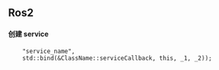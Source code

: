## Ros2
#### 创建 service
```auto service = this->create_service<ServiceType>(
    "service_name",
    std::bind(&ClassName::serviceCallback, this, _1, _2));
```
